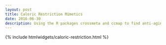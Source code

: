 ```yaml
---
layout: post
title: Caloric Restriction Mimetics
date: 2016-06-30
description: Using the R packages crossmeta and ccmap to find anti-aging drugs.
---
```


{% include htmlwidgets/caloric-restriction.html %}
